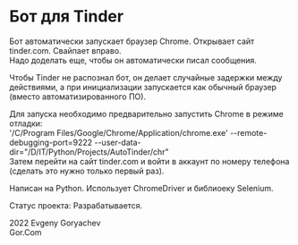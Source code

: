 # Бот для Tinder

Бот автоматически запускает браузер Chrome. Открывает сайт tinder.com. Свайпает вправо.  
Надо доделать еще, чтобы он автоматически писал сообщения.

Чтобы Tinder не распознал бот, он делает случайные задержки между действиями, 
а при инициализации запускается как обычный браузер (вместо автоматизированного ПО).

Для запуска необходимо предварительно запустить Chrome в режиме отладки:  
'/C/Program Files/Google/Chrome/Application/chrome.exe' --remote-debugging-port=9222 --user-data-dir="/D/IT/Python/Projects/AutoTinder/chr"  
Затем перейти на сайт tinder.com и войти в аккаунт по номеру телефона (сделать это нужно только первый раз).



Написан на Python. Использует ChromeDriver и библиоеку Selenium.

Статус проекта: Разрабатывается.




2022 Evgeny Goryachev  
Gor.Com 